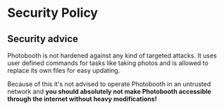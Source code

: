 # Security Policy

## Security advice
Photobooth is not hardened against any kind of targeted attacks.
It uses user defined commands for tasks like taking photos and is allowed to replace its own files for easy updating.

Because of this it's not advised to operate Photobooth in an untrusted network and **you should absolutely not make Photobooth accessible through the internet without heavy modifications!**
